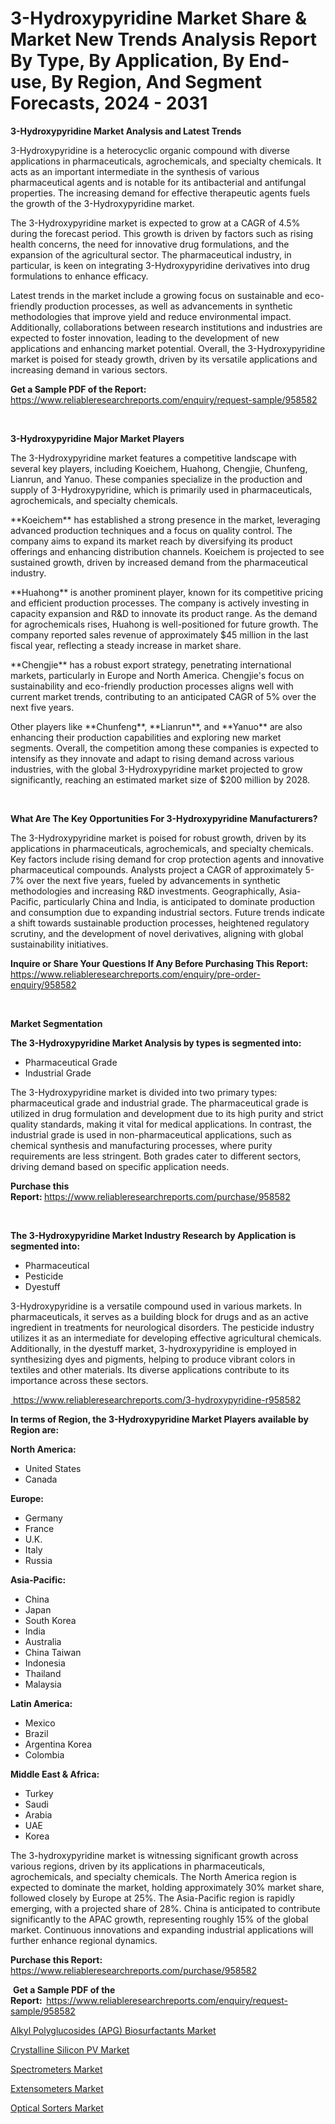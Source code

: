<p><h1>3-Hydroxypyridine Market Share & Market New Trends Analysis Report By Type, By Application, By End-use, By Region, And Segment Forecasts, 2024 - 2031</h1></p><p><strong>3-Hydroxypyridine Market Analysis and Latest Trends</strong></p>
<p><p>3-Hydroxypyridine is a heterocyclic organic compound with diverse applications in pharmaceuticals, agrochemicals, and specialty chemicals. It acts as an important intermediate in the synthesis of various pharmaceutical agents and is notable for its antibacterial and antifungal properties. The increasing demand for effective therapeutic agents fuels the growth of the 3-Hydroxypyridine market.</p><p>The 3-Hydroxypyridine market is expected to grow at a CAGR of 4.5% during the forecast period. This growth is driven by factors such as rising health concerns, the need for innovative drug formulations, and the expansion of the agricultural sector. The pharmaceutical industry, in particular, is keen on integrating 3-Hydroxypyridine derivatives into drug formulations to enhance efficacy.</p><p>Latest trends in the market include a growing focus on sustainable and eco-friendly production processes, as well as advancements in synthetic methodologies that improve yield and reduce environmental impact. Additionally, collaborations between research institutions and industries are expected to foster innovation, leading to the development of new applications and enhancing market potential. Overall, the 3-Hydroxypyridine market is poised for steady growth, driven by its versatile applications and increasing demand in various sectors.</p></p>
<p><strong>Get a Sample PDF of the Report:&nbsp;</strong> <a href="https://www.reliableresearchreports.com/enquiry/request-sample/958582?utm_campaign=117&utm_medium=2&utm_source=Github&utm_content=ia&utm_term=25122024&utm_id=3-hydroxypyridine">https://www.reliableresearchreports.com/enquiry/request-sample/958582</a></p>
<p>&nbsp;</p>
<p><strong>3-Hydroxypyridine Major Market Players</strong></p>
<p><p>The 3-Hydroxypyridine market features a competitive landscape with several key players, including Koeichem, Huahong, Chengjie, Chunfeng, Lianrun, and Yanuo. These companies specialize in the production and supply of 3-Hydroxypyridine, which is primarily used in pharmaceuticals, agrochemicals, and specialty chemicals.</p><p>**Koeichem** has established a strong presence in the market, leveraging advanced production techniques and a focus on quality control. The company aims to expand its market reach by diversifying its product offerings and enhancing distribution channels. Koeichem is projected to see sustained growth, driven by increased demand from the pharmaceutical industry.</p><p>**Huahong** is another prominent player, known for its competitive pricing and efficient production processes. The company is actively investing in capacity expansion and R&D to innovate its product range. As the demand for agrochemicals rises, Huahong is well-positioned for future growth. The company reported sales revenue of approximately $45 million in the last fiscal year, reflecting a steady increase in market share.</p><p>**Chengjie** has a robust export strategy, penetrating international markets, particularly in Europe and North America. Chengjie's focus on sustainability and eco-friendly production processes aligns well with current market trends, contributing to an anticipated CAGR of 5% over the next five years. </p><p>Other players like **Chunfeng**, **Lianrun**, and **Yanuo** are also enhancing their production capabilities and exploring new market segments. Overall, the competition among these companies is expected to intensify as they innovate and adapt to rising demand across various industries, with the global 3-Hydroxypyridine market projected to grow significantly, reaching an estimated market size of $200 million by 2028.</p></p>
<p>&nbsp;</p>
<p><strong>What Are The Key Opportunities For 3-Hydroxypyridine Manufacturers?</strong></p>
<p><p>The 3-Hydroxypyridine market is poised for robust growth, driven by its applications in pharmaceuticals, agrochemicals, and specialty chemicals. Key factors include rising demand for crop protection agents and innovative pharmaceutical compounds. Analysts project a CAGR of approximately 5-7% over the next five years, fueled by advancements in synthetic methodologies and increasing R&D investments. Geographically, Asia-Pacific, particularly China and India, is anticipated to dominate production and consumption due to expanding industrial sectors. Future trends indicate a shift towards sustainable production processes, heightened regulatory scrutiny, and the development of novel derivatives, aligning with global sustainability initiatives.</p></p>
<p><strong>Inquire or Share Your Questions If Any Before Purchasing This Report:</strong> <a href="https://www.reliableresearchreports.com/enquiry/pre-order-enquiry/958582?utm_campaign=117&utm_medium=2&utm_source=Github&utm_content=ia&utm_term=25122024&utm_id=3-hydroxypyridine">https://www.reliableresearchreports.com/enquiry/pre-order-enquiry/958582</a></p>
<p>&nbsp;</p>
<p><strong>Market Segmentation</strong></p>
<p><strong>The 3-Hydroxypyridine Market Analysis by types is segmented into:</strong></p>
<p><ul><li>Pharmaceutical Grade</li><li>Industrial Grade</li></ul></p>
<p><p>The 3-Hydroxypyridine market is divided into two primary types: pharmaceutical grade and industrial grade. The pharmaceutical grade is utilized in drug formulation and development due to its high purity and strict quality standards, making it vital for medical applications. In contrast, the industrial grade is used in non-pharmaceutical applications, such as chemical synthesis and manufacturing processes, where purity requirements are less stringent. Both grades cater to different sectors, driving demand based on specific application needs.</p></p>
<p><strong>Purchase this Report:&nbsp;</strong><a href="https://www.reliableresearchreports.com/purchase/958582?utm_campaign=117&utm_medium=2&utm_source=Github&utm_content=ia&utm_term=25122024&utm_id=3-hydroxypyridine">https://www.reliableresearchreports.com/purchase/958582</a></p>
<p>&nbsp;</p>
<p><strong>The 3-Hydroxypyridine Market Industry Research by Application is segmented into:</strong></p>
<p><ul><li>Pharmaceutical</li><li>Pesticide</li><li>Dyestuff</li></ul></p>
<p><p>3-Hydroxypyridine is a versatile compound used in various markets. In pharmaceuticals, it serves as a building block for drugs and as an active ingredient in treatments for neurological disorders. The pesticide industry utilizes it as an intermediate for developing effective agricultural chemicals. Additionally, in the dyestuff market, 3-hydroxypyridine is employed in synthesizing dyes and pigments, helping to produce vibrant colors in textiles and other materials. Its diverse applications contribute to its importance across these sectors.</p></p>
<p><a href="https://www.reliableresearchreports.com/3-hydroxypyridine-r958582?utm_campaign=117&utm_medium=2&utm_source=Github&utm_content=ia&utm_term=25122024&utm_id=3-hydroxypyridine">&nbsp;https://www.reliableresearchreports.com/3-hydroxypyridine-r958582</a></p>
<p><strong>In terms of Region, the 3-Hydroxypyridine Market Players available by Region are:</strong></p>
<p>
    <p> <strong> North America: </strong>
        <ul>
            <li>United States</li>
            <li>Canada</li>
        </ul>
        </p> 
    <p> <strong> Europe: </strong>
        <ul>
            <li>Germany</li>
            <li>France</li>
            <li>U.K.</li>
            <li>Italy</li>
            <li>Russia</li>
        </ul>
        </p> 
    <p> <strong> Asia-Pacific: </strong>
        <ul>
            <li>China</li>
            <li>Japan</li>
            <li>South Korea</li>
            <li>India</li>
            <li>Australia</li>
            <li>China Taiwan</li>
            <li>Indonesia</li>
            <li>Thailand</li>
            <li>Malaysia</li>
        </ul>
        </p> 
    <p> <strong> Latin America: </strong>
        <ul>
            <li>Mexico</li>
            <li>Brazil</li>
            <li>Argentina Korea</li>
            <li>Colombia</li>
        </ul>
        </p> 
    <p> <strong> Middle East & Africa: </strong>
        <ul>
            <li>Turkey</li>
            <li>Saudi</li>
            <li>Arabia</li>
            <li>UAE</li>
            <li>Korea</li>
        </ul>
    </p>
    </p>
<p><p>The 3-hydroxypyridine market is witnessing significant growth across various regions, driven by its applications in pharmaceuticals, agrochemicals, and specialty chemicals. The North America region is expected to dominate the market, holding approximately 30% market share, followed closely by Europe at 25%. The Asia-Pacific region is rapidly emerging, with a projected share of 28%. China is anticipated to contribute significantly to the APAC growth, representing roughly 15% of the global market. Continuous innovations and expanding industrial applications will further enhance regional dynamics.</p></p>
<p><strong>Purchase this Report: </strong><a href="https://www.reliableresearchreports.com/purchase/958582?utm_campaign=117&utm_medium=2&utm_source=Github&utm_content=ia&utm_term=25122024&utm_id=3-hydroxypyridine">https://www.reliableresearchreports.com/purchase/958582</a></p>
<p>&nbsp;<strong>Get a Sample PDF of the Report:&nbsp;&nbsp;</strong><a href="https://www.reliableresearchreports.com/enquiry/request-sample/958582?utm_campaign=117&utm_medium=2&utm_source=Github&utm_content=ia&utm_term=25122024&utm_id=3-hydroxypyridine">https://www.reliableresearchreports.com/enquiry/request-sample/958582</a></p>
<p><strong></strong></p>
<p><p><a href="https://github.com/AlisaRowe24/Market-Research-Report-List-1/blob/main/alkyl-polyglucosides-apg-biosurfactants-market.md?utm_campaign=117&utm_medium=2&utm_source=Github&utm_content=ia&utm_term=25122024&utm_id=3-hydroxypyridine">Alkyl Polyglucosides (APG) Biosurfactants Market</a></p><p><a href="https://www.linkedin.com/pulse/crystalline-silicon-pv-market-research-report-provides-comprehensive-75she?utm_campaign=117&utm_medium=2&utm_source=Github&utm_content=ia&utm_term=25122024&utm_id=3-hydroxypyridine">Crystalline Silicon PV Market</a></p><p><a href="https://www.linkedin.com/pulse/in-depth-review-spectrometers-market-size-segmentation-q1ooc?utm_campaign=117&utm_medium=2&utm_source=Github&utm_content=ia&utm_term=25122024&utm_id=3-hydroxypyridine">Spectrometers Market</a></p><p><a href="https://www.linkedin.com/pulse/extensometers-market-size-share-analysis-for2024-2031-wmsec?utm_campaign=117&utm_medium=2&utm_source=Github&utm_content=ia&utm_term=25122024&utm_id=3-hydroxypyridine">Extensometers Market</a></p><p><a href="https://github.com/HobertDavis43/Market-Research-Report-List-1/blob/main/optical-sorters-market.md?utm_campaign=117&utm_medium=2&utm_source=Github&utm_content=ia&utm_term=25122024&utm_id=3-hydroxypyridine">Optical Sorters Market</a></p></p>